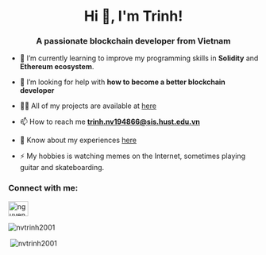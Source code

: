 <h1 align="center">Hi 👋, I'm Trinh!</h1>
<h3 align="center">A passionate blockchain developer from Vietnam</h3>

- 🌱 I’m currently learning to improve my programming skills in **Solidity** and **Ethereum ecosystem**.

- 🤝 I’m looking for help with **how to become a better blockchain developer**

- 👨‍💻 All of my projects are available at [here](https://github.com/nvtrinh2001)

- 📫 How to reach me **trinh.nv194866@sis.hust.edu.vn**

- 📄 Know about my experiences [here](here)

- ⚡ My hobbies is watching memes on the Internet, sometimes playing guitar and skateboarding.

<h3 align="left">Connect with me:</h3>
<p align="left">
<a href="https://www.linkedin.com/in/nguyenvantrinh2001/" target="blank"><img align="center" src="https://raw.githubusercontent.com/rahuldkjain/github-profile-readme-generator/master/src/images/icons/Social/linked-in-alt.svg" alt="nguyenvantrinh2001" height="30" width="40" /></a>
</p>

<p><img align="center" src="https://github-readme-stats.vercel.app/api/top-langs?username=nvtrinh2001&show_icons=true&locale=en&layout=compact" alt="nvtrinh2001" /></p>

<p>&nbsp;<img align="center" src="https://github-readme-stats.vercel.app/api?username=nvtrinh2001&show_icons=true&locale=en" alt="nvtrinh2001" /></p>
